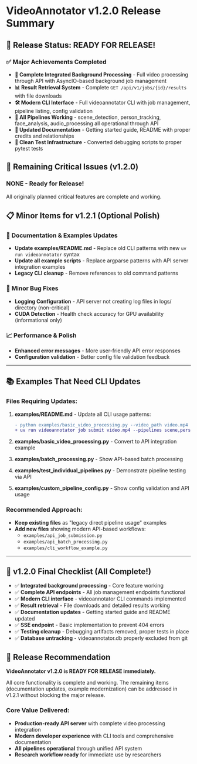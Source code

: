 # VideoAnnotator v1.2.0 Release Summary

## 🎉 **Release Status: READY FOR RELEASE!**

### ✅ **Major Achievements Completed**
- **🚀 Complete Integrated Background Processing** - Full video processing through API with AsyncIO-based background job management
- **📊 Result Retrieval System** - Complete `GET /api/v1/jobs/{id}/results` with file downloads 
- **🛠️ Modern CLI Interface** - Full videoannotator CLI with job management, pipeline listing, config validation
- **🔧 All Pipelines Working** - scene_detection, person_tracking, face_analysis, audio_processing all operational through API
- **📖 Updated Documentation** - Getting started guide, README with proper credits and relationships
- **🧪 Clean Test Infrastructure** - Converted debugging scripts to proper pytest tests

## 🎯 **Remaining Critical Issues (v1.2.0)**

### **NONE - Ready for Release!**
All originally planned critical features are complete and working.

## 📋 **Minor Items for v1.2.1 (Optional Polish)**

### 🔧 **Documentation & Examples Updates**
- **Update examples/README.md** - Replace old CLI patterns with new `uv run videoannotator` syntax
- **Update all example scripts** - Replace argparse patterns with API server integration examples
- **Legacy CLI cleanup** - Remove references to old command patterns

### 🐛 **Minor Bug Fixes**
- **Logging Configuration** - API server not creating log files in logs/ directory (non-critical)
- **CUDA Detection** - Health check accuracy for GPU availability (informational only)

### 📈 **Performance & Polish**
- **Enhanced error messages** - More user-friendly API error responses
- **Configuration validation** - Better config file validation feedback

---

## 📚 **Examples That Need CLI Updates**

### **Files Requiring Updates:**
1. **examples/README.md** - Update all CLI usage patterns:
   ```diff
   - python examples/basic_video_processing.py --video_path video.mp4
   + uv run videoannotator job submit video.mp4 --pipelines scene,person,face
   ```

2. **examples/basic_video_processing.py** - Convert to API integration example
3. **examples/batch_processing.py** - Show API-based batch processing
4. **examples/test_individual_pipelines.py** - Demonstrate pipeline testing via API
5. **examples/custom_pipeline_config.py** - Show config validation and API usage

### **Recommended Approach:**
- **Keep existing files** as "legacy direct pipeline usage" examples
- **Add new files** showing modern API-based workflows:
  - `examples/api_job_submission.py`
  - `examples/api_batch_processing.py` 
  - `examples/cli_workflow_example.py`

---

## 🎯 **v1.2.0 Final Checklist (All Complete!)**
- ✅ **Integrated background processing** - Core feature working
- ✅ **Complete API endpoints** - All job management endpoints functional
- ✅ **Modern CLI interface** - videoannotator CLI commands implemented
- ✅ **Result retrieval** - File downloads and detailed results working  
- ✅ **Documentation updates** - Getting started guide and README updated
- ✅ **SSE endpoint** - Basic implementation to prevent 404 errors
- ✅ **Testing cleanup** - Debugging artifacts removed, proper tests in place
- ✅ **Database untracking** - videoannotator.db properly excluded from git

## 🚀 **Release Recommendation**

**VideoAnnotator v1.2.0 is READY FOR RELEASE immediately.** 

All core functionality is complete and working. The remaining items (documentation updates, example modernization) can be addressed in v1.2.1 without blocking the major release.

### **Core Value Delivered:**
- **Production-ready API server** with complete video processing integration
- **Modern developer experience** with CLI tools and comprehensive documentation  
- **All pipelines operational** through unified API system
- **Research workflow ready** for immediate use by researchers